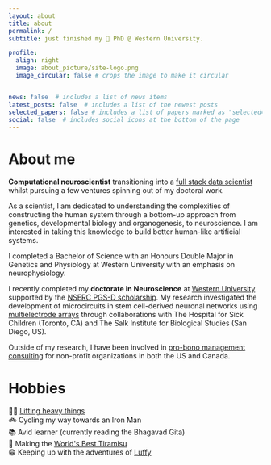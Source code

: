 ```yaml
---
layout: about
title: about
permalink: /
subtitle: just finished my 🧠 PhD @ Western University.

profile:
  align: right
  image: about_picture/site-logo.png
  image_circular: false # crops the image to make it circular


news: false  # includes a list of news items
latest_posts: false  # includes a list of the newest posts
selected_papers: false # includes a list of papers marked as "selected={true}"
social: false  # includes social icons at the bottom of the page
---
```

About me
======
**Computational neuroscientist** transitioning into a [full stack data scientist](https://shopify.engineering/what-is-a-full-stack-data-scientist) whilst pursuing a few ventures spinning out of my doctoral work.

As a scientist, I am dedicated to understanding the complexities of constructing the human system through a bottom-up approach from genetics, developmental biology and organogenesis, to neuroscience. I am interested in taking this knowledge to build better human-like artificial systems.

I completed a Bachelor of Science with an Honours Double Major in Genetics and Physiology at Western University with an emphasis on neurophysiology. 

I recently completed my **doctorate in Neuroscience** at [Western University](https://www.uwo.ca) supported by the [NSERC PGS-D scholarship](https://www.nserc-crsng.gc.ca/index_eng.asp). My research investigated the development of microcircuits in stem cell-derived neuronal networks using [multielectrode arrays](https://www.ncbi.nlm.nih.gov/pmc/articles/PMC8868577/) through collaborations with The Hospital for Sick Children (Toronto, CA) and The Salk Institute for Biological Studies (San Diego, US).

Outside of my research, I have been involved in [pro-bono management consulting](https://www.universityconsultinggroup.com) for non-profit organizations in both the US and Canada.


Hobbies
======
💪🏽 [Lifting heavy things](https://www.youtube.com/watch?v=GuIlVmL0KBc&list=PLTjllZp4uE3l5TqwPOoGT_XvSBVgp2JEO)\
🚲 Cycling my way towards an Iron Man\
📚 Avid learner (currently reading the Bhagavad Gita)\
🍰 Making the [World's Best Tiramisu](blog/2023/Worlds-Best-Tiramisu/)\
😁 Keeping up with the adventures of [Luffy](https://www.youtube.com/watch?v=AfZmNBonIeI)